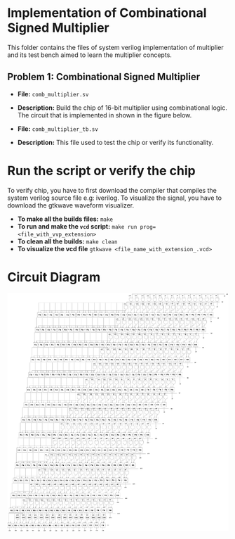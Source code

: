 # Implementation of Combinational Signed Multiplier

This folder contains the files of system verilog implementation of multiplier and its test bench aimed to learn the multiplier concepts.

## Problem 1: Combinational Signed Multiplier

- **File:** `comb_multiplier.sv`
- **Description:** Build the chip of 16-bit multiplier using combinational logic. The circuit that is implemented in shown in the figure below.

- **File:** `comb_multiplier_tb.sv`
- **Description:** This file used to test the chip or verify its functionality.

# Run the script or verify the chip
To verify chip, you have to first download the compiler that compiles the system verilog source file e.g: iverilog. To visualize the signal, you have to download the gtkwave waveform visualizer.
- **To make all the builds files:** `make`
- **To run and make the `vcd` script:** `make run prog=<file_with_vvp_extension>`
- **To clean all the builds:** `make clean`
- **To visualize the vcd file** `gtkwave <file_name_with_extension_.vcd>`

# Circuit Diagram
![Combinational 16-bit Signed Multiplier](Signed%20Multiplier.drawio.png)


